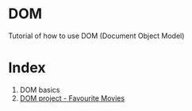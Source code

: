 # DOM

Tutorial of how to use DOM (Document Object Model)

# Index

<ol>
    <li>DOM basics</li>
    <li><a href="project02-FavouriteMovies">DOM project - Favourite Movies</a></li>
</ol>
